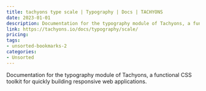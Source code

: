 ```yaml
---
title: tachyons type scale | Typography | Docs | TACHYONS
date: 2023-01-01
description: Documentation for the typography module of Tachyons, a functional CSS toolkit for quickly building responsive web applications.
link: https://tachyons.io/docs/typography/scale/
pricing: 
tags: 
- unsorted-bookmarks-2 
categories: 
- Unsorted 
---
```


Documentation for the typography module of Tachyons, a functional CSS toolkit for quickly building responsive web applications.